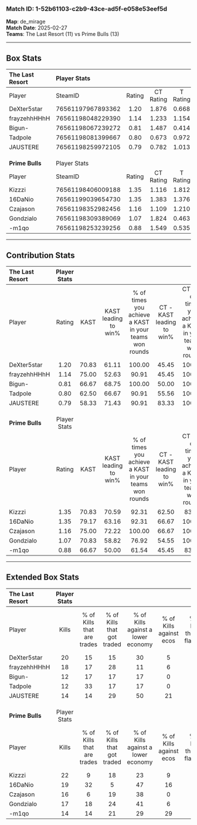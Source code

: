 ### Match ID: 1-52b61103-c2b9-43ce-ad5f-e058e53eef5d  
**Map**: de_mirage  
**Match Date**: 2025-02-27  
**Teams**: The Last Resort (11) vs Prime Bulls (13)  

---  

## Box Stats  

| **The Last Resort** | Player Stats      |        |           |          |       |       |       |         |        |      |     |
| :- | :- | :-: | :-: | :-: | :-: | :-: | :-: | :-: | :-: | :-: | :-: |
| Player              | SteamID           | Rating | CT Rating | T Rating | KAST  |  ADR  | Kills | Assists | Deaths | K/D  | HS% |
| DeXter5star         | 76561197967893362 |  1.20  |   1.876   |  0.668   | 70.83 | 79.3  |  20   |    0    |   16   | 1.25 | 20  |
| frayzehhHHhH        | 76561198048229390 |  1.14  |   1.233   |  1.154   | 75.00 | 79.4  |  18   |    7    |   18   | 1.00 | 61  |
| Bigun-              | 76561198067239272 |  0.81  |   1.487   |  0.414   | 66.67 | 56.7  |  12   |    2    |   16   | 0.75 | 50  |
| Tadpole             | 76561198081399667 |  0.80  |   0.673   |  0.972   | 62.50 | 64.8  |  12   |    5    |   17   | 0.71 | 66  |
| JAUSTERE            | 76561198259972105 |  0.79  |   0.782   |  1.013   | 58.33 | 75.1  |  14   |    5    |   21   | 0.67 | 50  |
|                     |                   |        |           |          |       |       |       |         |        |      |     |
|                     |                   |        |           |          |       |       |       |         |        |      |     |
|                     |                   |        |           |          |       |       |       |         |        |      |     |
| **Prime Bulls**     | Player Stats      |        |           |          |       |       |       |         |        |      |     |
| Player              | SteamID           | Rating | CT Rating | T Rating | KAST  |  ADR  | Kills | Assists | Deaths | K/D  | HS% |
| Kizzzi              | 76561198406009188 |  1.35  |   1.116   |  1.812   | 70.83 | 101.6 |  22   |    8    |   17   | 1.29 | 31  |
| 16DaNio             | 76561199039654730 |  1.35  |   1.383   |  1.376   | 79.17 | 79.6  |  19   |   10    |   12   | 1.58 | 42  |
| Czajason            | 76561198352982456 |  1.16  |   1.109   |  1.210   | 75.00 | 77.3  |  16   |    3    |   13   | 1.23 | 56  |
| Gondzialo           | 76561198309389069 |  1.07  |   1.824   |  0.463   | 70.83 | 70.6  |  17   |    3    |   16   | 1.06 | 76  |
| -m1qo               | 76561198253239256 |  0.88  |   1.549   |  0.535   | 66.67 | 64.8  |  14   |    6    |   18   | 0.78 | 35  |
---  

## Contribution Stats  

| **The Last Resort** | Player Stats |       |                      |                                                        |                           |                                                             |                          |                                                            |
| :- | :-: | :-: | :-: | :-: | :-: | :-: | :-: | :-: |
| Player              |    Rating    | KAST  | KAST leading to win% | % of times you achieve a KAST in your teams won rounds | CT - KAST leading to win% | CT - % of times you achieve a KAST in your teams won rounds | T - KAST leading to win% | T - % of times you achieve a KAST in your teams won rounds |
| DeXter5star         |     1.20     | 70.83 |        61.11         |                         100.00                         |           45.45           |                           100.00                            |          85.71           |                           100.00                           |
| frayzehhHHhH        |     1.14     | 75.00 |        52.63         |                         90.91                          |           45.45           |                           100.00                            |          62.50           |                           83.33                            |
| Bigun-              |     0.81     | 66.67 |        68.75         |                         100.00                         |           50.00           |                           100.00                            |          100.00          |                           100.00                           |
| Tadpole             |     0.80     | 62.50 |        66.67         |                         90.91                          |           55.56           |                           100.00                            |          83.33           |                           83.33                            |
| JAUSTERE            |     0.79     | 58.33 |        71.43         |                         90.91                          |           83.33           |                           100.00                            |          62.50           |                           83.33                            |
|                     |              |       |                      |                                                        |                           |                                                             |                          |                                                            |
|                     |              |       |                      |                                                        |                           |                                                             |                          |                                                            |
|                     |              |       |                      |                                                        |                           |                                                             |                          |                                                            |
| **Prime Bulls**     | Player Stats |       |                      |                                                        |                           |                                                             |                          |                                                            |
| Player              |    Rating    | KAST  | KAST leading to win% | % of times you achieve a KAST in your teams won rounds | CT - KAST leading to win% | CT - % of times you achieve a KAST in your teams won rounds | T - KAST leading to win% | T - % of times you achieve a KAST in your teams won rounds |
| Kizzzi              |     1.35     | 70.83 |        70.59         |                         92.31                          |           62.50           |                            83.33                            |          77.78           |                           100.00                           |
| 16DaNio             |     1.35     | 79.17 |        63.16         |                         92.31                          |           66.67           |                           100.00                            |          60.00           |                           85.71                            |
| Czajason            |     1.16     | 75.00 |        72.22         |                         100.00                         |           66.67           |                           100.00                            |          77.78           |                           100.00                           |
| Gondzialo           |     1.07     | 70.83 |        58.82         |                         76.92                          |           54.55           |                           100.00                            |          66.67           |                           57.14                            |
| -m1qo               |     0.88     | 66.67 |        50.00         |                         61.54                          |           45.45           |                            83.33                            |          60.00           |                           42.86                            |
---  

## Extended Box Stats  

| **The Last Resort** | Player Stats |                            |                            |                                    |                         |                              |                                 |        |                             |                                     |                          |                               |                            |
| :- | :-: | :-: | :-: | :-: | :-: | :-: | :-: | :-: | :-: | :-: | :-: | :-: | :-: |
| Player              |    Kills     | % of Kills that are trades | % of Kills that got traded | % of Kills against a lower economy | % of Kills against ecos | % of Kills that are flawless | % of Kills that are close duels | Deaths | % of Deaths that get traded | % of Deaths against a lower economy | % of Deaths against ecos | % of Deaths that are flawless | % of Deaths that are close |
| DeXter5star         |      20      |             15             |             15             |                 30                 |            5            |              65              |                5                |   16   |             13              |                 13                  |            0             |              56               |             0              |
| frayzehhHHhH        |      18      |             17             |             28             |                 11                 |            6            |              72              |                6                |   18   |              6              |                 11                  |            0             |              67               |             6              |
| Bigun-              |      12      |             17             |             17             |                 17                 |            0            |              67              |                0                |   16   |             38              |                 13                  |            0             |              63               |             6              |
| Tadpole             |      12      |             33             |             17             |                 17                 |            0            |              42              |               17                |   17   |              6              |                 24                  |            6             |              88               |             0              |
| JAUSTERE            |      14      |             14             |             29             |                 50                 |           21            |              57              |                0                |   21   |             24              |                 19                  |            5             |              67               |             14             |
|                     |              |                            |                            |                                    |                         |                              |                                 |        |                             |                                     |                          |                               |                            |
|                     |              |                            |                            |                                    |                         |                              |                                 |        |                             |                                     |                          |                               |                            |
|                     |              |                            |                            |                                    |                         |                              |                                 |        |                             |                                     |                          |                               |                            |
| **Prime Bulls**     | Player Stats |                            |                            |                                    |                         |                              |                                 |        |                             |                                     |                          |                               |                            |
| Player              |    Kills     | % of Kills that are trades | % of Kills that got traded | % of Kills against a lower economy | % of Kills against ecos | % of Kills that are flawless | % of Kills that are close duels | Deaths | % of Deaths that get traded | % of Deaths against a lower economy | % of Deaths against ecos | % of Deaths that are flawless | % of Deaths that are close |
| Kizzzi              |      22      |             9              |             18             |                 23                 |            9            |              73              |                5                |   17   |             29              |                 18                  |            0             |              59               |             6              |
| 16DaNio             |      19      |             32             |             5              |                 47                 |           16            |              79              |                0                |   12   |              8              |                 17                  |            0             |              58               |             17             |
| Czajason            |      16      |             6              |             19             |                 38                 |            0            |              50              |               13                |   13   |              0              |                 15                  |            0             |              62               |             0              |
| Gondzialo           |      17      |             18             |             24             |                 41                 |            6            |              82              |                6                |   16   |             19              |                 25                  |            6             |              63               |             6              |
| -m1qo               |      14      |             14             |             21             |                 29                 |           29            |              50              |                7                |   18   |             39              |                 39                  |            11            |              67               |             0              |
